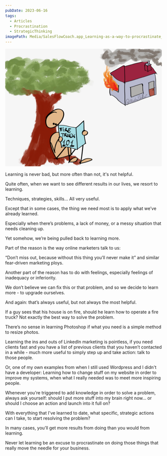 ```yaml
---
pubDate: 2023-06-16
tags:
  - Articles
  - Procrastination
  - StrategicThinking
imagePath: Media/SalesFlowCoach.app_Learning-as-a-way-to-procrastinate_MartinStellar.jpeg
---
```


![](Media/SalesFlowCoach.app_Learning-as-a-way-to-procrastinate_MartinStellar.jpeg)

Learning is never bad, but more often than not, it's not helpful.

Quite often, when we want to see different results in our lives, we resort to learning.

Techniques, strategies, skills… All very useful.

Except that in some cases, the thing we need most is to apply what we’ve already learned.

Especially when there’s problems, a lack of money, or a messy situation that needs cleaning up.

Yet somehow, we’re being pulled back to learning more.

Part of the reason is the way online marketers talk to us:

“Don’t miss out, because without this thing you’ll never make it” and similar fear-driven marketing ploys.

Another part of the reason has to do with feelings, especially feelings of inadequacy or inferiority.

We don’t believe we can fix this or that problem, and so we decide to learn more - to upgrade ourselves.

And again: that’s always useful, but not always the most helpful.

If a guy sees that his house is on fire, should he learn how to operate a fire truck? Not exactly the best way to solve the problem.

There’s no sense in learning Photoshop if what you need is a simple method to resize photos.

Learning the ins and outs of LinkedIn marketing is pointless, if you need clients fast and you have a list of previous clients that you haven’t contacted in a while - much more useful to simply step up and take action: talk to those people.

Or, one of my own examples from when I still used Wordpress and I didn't have a developer: Learning how to change stuff on my website in order to improve my systems, when what I really needed was to meet more inspiring people.

Whenever you're triggered to add knowledge in order to solve a problem, always ask yourself: should I put more stuff into my brain right now… or should I choose an action and launch into it full on?

With everything that I've learned to date, what specific, strategic actions can I take, to start resolving the problem?

In many cases, you’ll get more results from doing than you would from learning.

Never let learning be an excuse to procrastinate on doing those things that really move the needle for your business.
